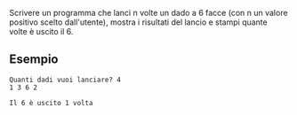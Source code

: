 Scrivere un programma che lanci n volte un dado a 6 facce (con n un valore positivo scelto dall'utente), mostra i risultati del lancio e stampi quante volte è uscito il 6.

## Esempio

```plaintext
Quanti dadi vuoi lanciare? 4
1 3 6 2

Il 6 è uscito 1 volta
```